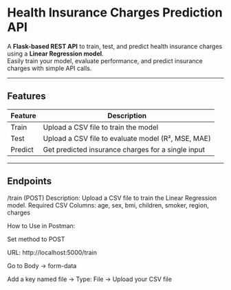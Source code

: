 #  Health Insurance Charges Prediction API 

A **Flask-based REST API** to train, test, and predict health insurance charges using a **Linear Regression model**.  
Easily train your model, evaluate performance, and predict insurance charges with simple API calls.  

---

##  Features

| Feature | Description |
|---------|-------------|
|  Train | Upload a CSV file to train the model |
|  Test | Upload a CSV file to evaluate model (R², MSE, MAE) |
|  Predict | Get predicted insurance charges for a single input |

---

## Endpoints

/train (POST)
Description: Upload a CSV file to train the Linear Regression model.
Required CSV Columns: age, sex, bmi, children, smoker, region, charges

How to Use in Postman:

Set method to POST

URL: http://localhost:5000/train

Go to Body → form-data

Add a key named file → Type: File → Upload your CSV file

